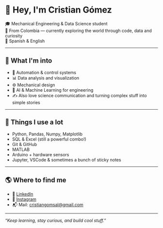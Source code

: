 # 👋 Hey, I'm Cristian Gómez

🎓 Mechanical Engineering & Data Science student  
📍 From Colombia — currently exploring the world through code, data and curiosity  
💬 Spanish & English

---

## 🚀 What I'm into

- 🤖 Automation & control systems  
- 📊 Data analysis and visualization  
- ⚙️ Mechanical design  
- 🧠 AI & Machine Learning for engineering  
- ✍️ Also love science communication and turning complex stuff into simple stories

---

## 🧰 Things I use a lot

- Python, Pandas, Numpy, Matplotlib  
- SQL & Excel (still a powerful combo!)  
- Git & GitHub  
- MATLAB  
- Arduino + hardware sensors  
- Jupyter, VSCode & sometimes a bunch of sticky notes

---

## 🌎 Where to find me

- 💼 [LinkedIn](https://www.linkedin.com/in/cristian-gomsal)  
- 📸 [Instagram](https://www.instagram.com/cristian_gomsal/)
- 📬 Mail: cristiangomsal@gmail.com 

---

*“Keep learning, stay curious, and build cool stuff.”*

